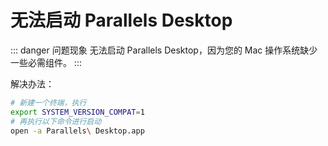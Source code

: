 # 无法启动 Parallels Desktop

::: danger 问题现象
无法启动 Parallels Desktop，因为您的 Mac 操作系统缺少一些必需组件。
:::

解决办法：

```bash
# 新建一个终端，执行
export SYSTEM_VERSION_COMPAT=1
# 再执行以下命令进行启动
open -a Parallels\ Desktop.app
```
